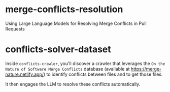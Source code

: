 # merge-conflicts-resolution
Using Large Language Models for Resolving Merge Conflicts in Pull Requests

# conflicts-solver-dataset
Inside `conflicts-crawler`, you'll discover a crawler that leverages the `On the Nature of Software Merge Conflicts` database (available at https://merge-nature.netlify.app/) to identify conflicts between files and to get those files.

It then engages the LLM to resolve these conflicts automatically.
